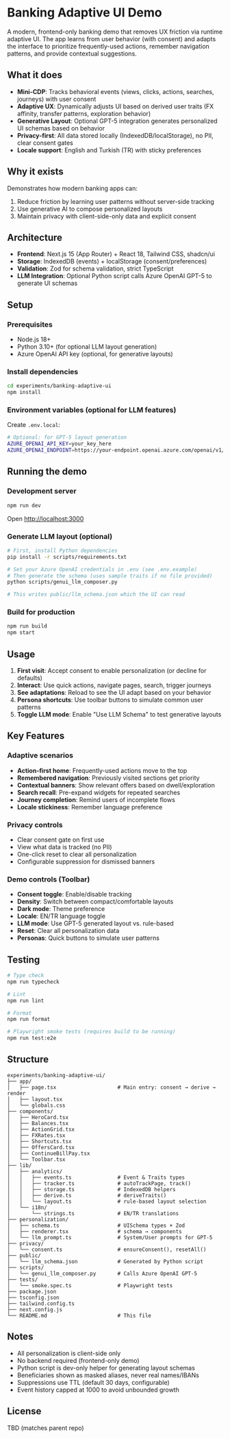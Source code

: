 # Banking Adaptive UI Demo

A modern, frontend-only banking demo that removes UX friction via runtime adaptive UI. The app learns from user behavior (with consent) and adapts the interface to prioritize frequently-used actions, remember navigation patterns, and provide contextual suggestions.

## What it does

- **Mini-CDP**: Tracks behavioral events (views, clicks, actions, searches, journeys) with user consent
- **Adaptive UX**: Dynamically adjusts UI based on derived user traits (FX affinity, transfer patterns, exploration behavior)
- **Generative Layout**: Optional GPT-5 integration generates personalized UI schemas based on behavior
- **Privacy-first**: All data stored locally (IndexedDB/localStorage), no PII, clear consent gates
- **Locale support**: English and Turkish (TR) with sticky preferences

## Why it exists

Demonstrates how modern banking apps can:
1. Reduce friction by learning user patterns without server-side tracking
2. Use generative AI to compose personalized layouts
3. Maintain privacy with client-side-only data and explicit consent

## Architecture

- **Frontend**: Next.js 15 (App Router) + React 18, Tailwind CSS, shadcn/ui
- **Storage**: IndexedDB (events) + localStorage (consent/preferences)
- **Validation**: Zod for schema validation, strict TypeScript
- **LLM Integration**: Optional Python script calls Azure OpenAI GPT-5 to generate UI schemas

## Setup

### Prerequisites

- Node.js 18+
- Python 3.10+ (for optional LLM layout generation)
- Azure OpenAI API key (optional, for generative layouts)

### Install dependencies

```bash
cd experiments/banking-adaptive-ui
npm install
```

### Environment variables (optional for LLM features)

Create `.env.local`:

```bash
# Optional: for GPT-5 layout generation
AZURE_OPENAI_API_KEY=your_key_here
AZURE_OPENAI_ENDPOINT=https://your-endpoint.openai.azure.com/openai/v1/
```

## Running the demo

### Development server

```bash
npm run dev
```

Open [http://localhost:3000](http://localhost:3000)

### Generate LLM layout (optional)

```bash
# First, install Python dependencies
pip install -r scripts/requirements.txt

# Set your Azure OpenAI credentials in .env (see .env.example)
# Then generate the schema (uses sample traits if no file provided)
python scripts/genui_llm_composer.py

# This writes public/llm_schema.json which the UI can read
```

### Build for production

```bash
npm run build
npm start
```

## Usage

1. **First visit**: Accept consent to enable personalization (or decline for defaults)
2. **Interact**: Use quick actions, navigate pages, search, trigger journeys
3. **See adaptations**: Reload to see the UI adapt based on your behavior
4. **Persona shortcuts**: Use toolbar buttons to simulate common user patterns
5. **Toggle LLM mode**: Enable "Use LLM Schema" to test generative layouts

## Key Features

### Adaptive scenarios

- **Action-first home**: Frequently-used actions move to the top
- **Remembered navigation**: Previously visited sections get priority
- **Contextual banners**: Show relevant offers based on dwell/exploration
- **Search recall**: Pre-expand widgets for repeated searches
- **Journey completion**: Remind users of incomplete flows
- **Locale stickiness**: Remember language preference

### Privacy controls

- Clear consent gate on first use
- View what data is tracked (no PII)
- One-click reset to clear all personalization
- Configurable suppression for dismissed banners

### Demo controls (Toolbar)

- **Consent toggle**: Enable/disable tracking
- **Density**: Switch between compact/comfortable layouts
- **Dark mode**: Theme preference
- **Locale**: EN/TR language toggle
- **LLM mode**: Use GPT-5 generated layout vs. rule-based
- **Reset**: Clear all personalization data
- **Personas**: Quick buttons to simulate user patterns

## Testing

```bash
# Type check
npm run typecheck

# Lint
npm run lint

# Format
npm run format

# Playwright smoke tests (requires build to be running)
npm run test:e2e
```

## Structure

```
experiments/banking-adaptive-ui/
├── app/
│   ├── page.tsx                    # Main entry: consent → derive → render
│   ├── layout.tsx
│   └── globals.css
├── components/
│   ├── HeroCard.tsx
│   ├── Balances.tsx
│   ├── ActionGrid.tsx
│   ├── FXRates.tsx
│   ├── Shortcuts.tsx
│   ├── OffersCard.tsx
│   ├── ContinueBillPay.tsx
│   └── Toolbar.tsx
├── lib/
│   ├── analytics/
│   │   ├── events.ts               # Event & Traits types
│   │   ├── tracker.ts              # autoTrackPage, track()
│   │   ├── storage.ts              # IndexedDB helpers
│   │   ├── derive.ts               # deriveTraits()
│   │   └── layout.ts               # rule-based layout selection
│   └── i18n/
│       └── strings.ts              # EN/TR translations
├── personalization/
│   ├── schema.ts                   # UISchema types + Zod
│   ├── renderer.tsx                # schema → components
│   └── llm_prompt.ts               # System/User prompts for GPT-5
├── privacy/
│   └── consent.ts                  # ensureConsent(), resetAll()
├── public/
│   └── llm_schema.json             # Generated by Python script
├── scripts/
│   └── genui_llm_composer.py       # Calls Azure OpenAI GPT-5
├── tests/
│   └── smoke.spec.ts               # Playwright tests
├── package.json
├── tsconfig.json
├── tailwind.config.ts
├── next.config.js
└── README.md                       # This file
```

## Notes

- All personalization is client-side only
- No backend required (frontend-only demo)
- Python script is dev-only helper for generating layout schemas
- Beneficiaries shown as masked aliases, never real names/IBANs
- Suppressions use TTL (default 30 days, configurable)
- Event history capped at 1000 to avoid unbounded growth

## License

TBD (matches parent repo)
